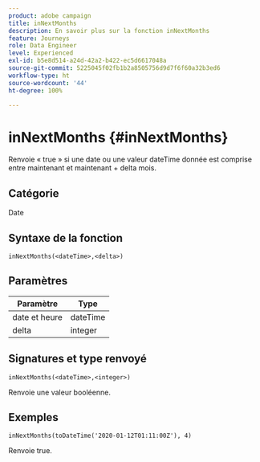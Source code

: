 ```yaml
---
product: adobe campaign
title: inNextMonths
description: En savoir plus sur la fonction inNextMonths
feature: Journeys
role: Data Engineer
level: Experienced
exl-id: b5e8d514-a24d-42a2-b422-ec5d6617048a
source-git-commit: 5225045f02fb1b2a8505756d9d7f6f60a32b3ed6
workflow-type: ht
source-wordcount: '44'
ht-degree: 100%

---
```


# inNextMonths {#inNextMonths}

Renvoie « true » si une date ou une valeur dateTime donnée est comprise entre maintenant et maintenant + delta mois.

## Catégorie

Date

## Syntaxe de la fonction

`inNextMonths(<dateTime>,<delta>)`

## Paramètres

| Paramètre | Type |
|-----------|------------------|
| date et heure | dateTime |
| delta | integer |

## Signatures et type renvoyé

`inNextMonths(<dateTime>,<integer>)`

Renvoie une valeur booléenne.

## Exemples

`inNextMonths(toDateTime('2020-01-12T01:11:00Z'), 4)`

Renvoie true.
